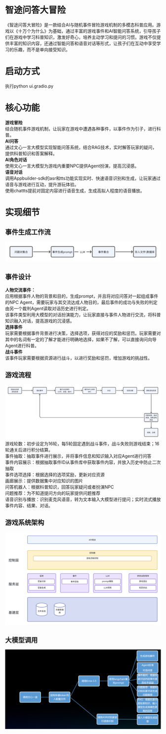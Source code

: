 # 智途问答大冒险
《智途问答大冒险》是一款结合AI与随机事件冒险游戏机制的多模态科普应用。游戏以《十万个为什么》为基础，通过丰富的游戏事件和AI智能问答系统，引导孩子们在游戏中学习科普知识，激发好奇心，培养主动学习和提问的习惯。游戏不仅提供丰富的知识内容，还通过智能问答和语音对话等形式，让孩子们在互动中享受学习的乐趣，而不是单向接受知识。

# 启动方式
执行python ui.gradio.py
# 核心功能
**游戏冒险**  
结合随机事件游戏机制，让玩家在游戏中遭遇各种事件，以事件作为引子，进行科普。  
**AI问答**  
通过文心一言大模型实现智能问答系统，结合RAG技术，实时解答玩家的疑问，提供科普知识和答案解释。  
**AI角色对话**  
使用文心一言大模型为游戏内重要NPC提供Agent扮演，提高沉浸感。  
**语音对话**  
调用Appbuilder-sdk的asr和tts功能实现实时、快速语音识别和生成，让玩家通过语音与游戏进行互动，提升游玩体验。  
使用chattts提前对固定内容进行语音生成，生成高拟人程度的语音播放。  

# 实现细节
## 事件生成工作流

![alt text](./doc/event.png)
## 事件设计
**人物交流事件：**  
应用根据事件人物的背景和目的，生成prompt，并且将对应问答对一起组成事件的NPC Agent，需要玩家与其交流达成人物目的，最后事件的成功与失败的判定由另一个裁判Agent读取对话历史进行判定。  
该事件类型利用大模型的对话扮演能力，让玩家直接与事件人物进行交流，将科普知识融入对话，提高游戏的沉浸感。  
**选择事件**  
玩家需要根据事件背景进行决策，选择选项，获得对应的奖励和惩罚。玩家需要对其中的名词有一定的了解才能进行明确地选择，如果不了解，可以直接询问向导Agent进行科普。  
**战斗事件**  
该事件玩家需要根据资源进行战斗，以进行奖励和惩罚，增加游戏的挑战性。  

## 游戏流程
![alt text](./doc/flow.png)
游戏轮数：初步设定为16轮，每5轮固定遇到战斗事件，战斗失败则游戏结束；16轮通关后进行积分结算。  
事件抽取：抽取事件进行展示，并将事件信息和知识输入对应Agent进行问答  
事件内容展示：根据抽取事件ID从事件库中获取事件内容，并放入历史中防止二次抽取  
事件选项选择：根据选择的选项奖励，更新对应资源  
画廊展示：提供数据集中对应知识的图片  
问答机器人：根据科普知识，回答玩家疑问或者扮演NPC  
问题推荐：为不知道提问方向的玩家提供问题推荐  
语音识别与播放：识别麦克风语音，转为文本输入大模型进行提问；实时流式播放事件内容、结果、对话。  
## 游戏系统架构
![alt text](./doc/structure.png)

## 大模型调用
![alt text](./doc/llm.png)